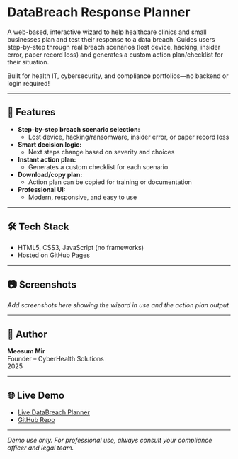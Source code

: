 # DataBreach Response Planner

A web-based, interactive wizard to help healthcare clinics and small businesses plan and test their response to a data breach. Guides users step-by-step through real breach scenarios (lost device, hacking, insider error, paper record loss) and generates a custom action plan/checklist for their situation.

Built for health IT, cybersecurity, and compliance portfolios—no backend or login required!

---

## 🚦 Features

- **Step-by-step breach scenario selection:**  
  - Lost device, hacking/ransomware, insider error, or paper record loss
- **Smart decision logic:**  
  - Next steps change based on severity and choices
- **Instant action plan:**  
  - Generates a custom checklist for each scenario
- **Download/copy plan:**  
  - Action plan can be copied for training or documentation
- **Professional UI:**  
  - Modern, responsive, and easy to use

---

## 🛠️ Tech Stack

- HTML5, CSS3, JavaScript (no frameworks)
- Hosted on GitHub Pages

---

## 📷 Screenshots

*Add screenshots here showing the wizard in use and the action plan output*

---

## 👤 Author

**Meesum Mir**  
Founder – CyberHealth Solutions  
2025

---

## 🌐 Live Demo

- [Live DataBreach Planner](your-github-pages-link-here)
- [GitHub Repo](your-repo-link-here)

---

*Demo use only. For professional use, always consult your compliance officer and legal team.*

